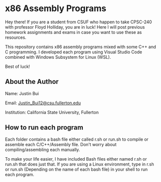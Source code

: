 # x86 Assembly Programs

Hey there! If you are a student from CSUF who happen to
take CPSC-240 with professor Floyd Holliday, you are in luck!
Here I will post previous homework assignments and exams in case
you want to use these as resources.

This repository contains x86 assembly programs mixed with some
C++ and C programming. I developed each program using Visual Studio Code
combined with Windows Subsystem for Linux (WSL).

Best of luck!

## About the Author

Name: Justin Bui

Email: Justin_Bui12@csu.fullerton.edu

Institution: California State University, Fullerton

## How to run each program

Each folder contains a bash file either called r.sh or run.sh to compile
or assemble each C/C++/Assembly file. Don't worry about compiling/assembling
each manually.

To make your life easier, I have included Bash files either named r.sh or
run.sh that does just that. If you are using a Linux environment, type in
r.sh or run.sh (Depending on the name of each bash file) in your shell to
run each program.
